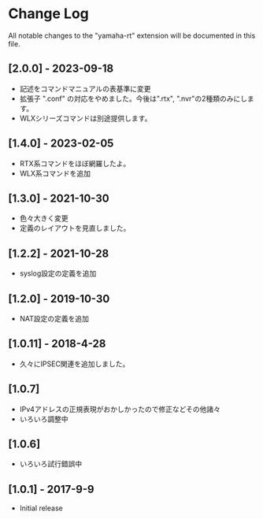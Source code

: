 # Change Log
All notable changes to the "yamaha-rt" extension will be documented in this file.
## [2.0.0] - 2023-09-18
- 記述をコマンドマニュアルの表基準に変更
- 拡張子 ".conf" の対応をやめました。今後は".rtx", ".nvr"の2種類のみにします。
- WLXシリーズコマンドは別途提供します。

## [1.4.0] - 2023-02-05
- RTX系コマンドをほぼ網羅したよ。
- WLX系コマンドを追加

## [1.3.0] - 2021-10-30
- 色々大きく変更
- 定義のレイアウトを見直しました。

## [1.2.2] - 2021-10-28
- syslog設定の定義を追加

## [1.2.0] - 2019-10-30
- NAT設定の定義を追加

## [1.0.11] - 2018-4-28
- 久々にIPSEC関連を追加しました。

## [1.0.7]
- IPv4アドレスの正規表現がおかしかったので修正などその他諸々
- いろいろ調整中

## [1.0.6]
- いろいろ試行錯誤中

## [1.0.1] - 2017-9-9
- Initial release



